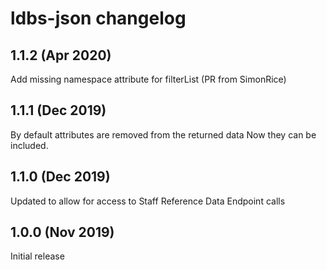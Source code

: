 # ldbs-json changelog

## 1.1.2 (Apr 2020)
Add missing namespace attribute for filterList (PR from SimonRice)

## 1.1.1 (Dec 2019)
By default attributes are removed from the returned data Now they can be included.

## 1.1.0 (Dec 2019)
Updated to allow for access to Staff Reference Data Endpoint calls

## 1.0.0 (Nov 2019)
Initial release